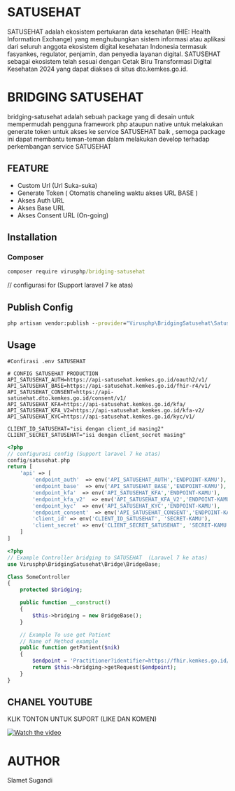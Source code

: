 # SATUSEHAT

SATUSEHAT adalah ekosistem pertukaran data kesehatan (HIE: Health Information Exchange) yang menghubungkan sistem informasi atau aplikasi dari seluruh anggota ekosistem digital kesehatan Indonesia termasuk fasyankes, regulator, penjamin, dan penyedia layanan digital. SATUSEHAT sebagai ekosistem telah sesuai dengan Cetak Biru Transformasi Digital Kesehatan 2024 yang dapat diakses di situs dto.kemkes.go.id.

# BRIDGING SATUSEHAT

bridging-satusehat adalah sebuah package yang di desain untuk mempermudah pengguna framework php ataupun native untuk melakukan generate token untuk akses ke service SATUSEHAT baik , semoga package ini dapat membantu teman-teman dalam melakukan develop terhadap perkembangan service SATUSEHAT

## FEATURE

- Custom Url (Url Suka-suka)
- Generate Token ( Otomatis chaneling waktu akses URL BASE )
- Akses Auth URL
- Akses Base URL
- Akses Consent URL (On-going)

## Installation

### Composer

```cmd
composer require virusphp/bridging-satusehat
```

// configurasi for (Support laravel 7 ke atas)

## Publish Config

```cmd
php artisan vendor:publish --provider="Virusphp\BridgingSatusehat\SatusehatServiceProvider" --tag=config
```

## Usage

```env
#Confirasi .env SATUSEHAT

# CONFIG SATUSEHAT PRODUCTION
API_SATUSEHAT_AUTH=https://api-satusehat.kemkes.go.id/oauth2/v1/
API_SATUSEHAT_BASE=https://api-satusehat.kemkes.go.id/fhir-r4/v1/
API_SATUSEHAT_CONSENT=https://api-satusehat.dto.kemkes.go.id/consent/v1/
API_SATUSEHAT_KFA=https://api-satusehat.kemkes.go.id/kfa/
API_SATUSEHAT_KFA_V2=https://api-satusehat.kemkes.go.id/kfa-v2/
API_SATUSEHAT_KYC=https://api-satusehat.kemkes.go.id/kyc/v1/

CLIENT_ID_SATUSEHAT="isi dengan client_id masing2"
CLIENT_SECRET_SATUSEHAT="isi dengan client_secret masing"

```

```php
<?php
// configurasi config (Support laravel 7 ke atas)
config/satusehat.php
return [
	'api' => [
		'endpoint_auth'  => env('API_SATUSEHAT_AUTH','ENDPOINT-KAMU'),
		'endpoint_base'  => env('API_SATUSEHAT_BASE','ENDPOINT-KAMU'),
		'endpoint_kfa'  => env('API_SATUSEHAT_KFA','ENDPOINT-KAMU'),
		'endpoint_kfa_v2'  => env('API_SATUSEHAT_KFA_V2','ENDPOINT-KAMU'),
		'endpoint_kyc'  => env('API_SATUSEHAT_KYC','ENDPOINT-KAMU'),
		'endpoint_consent'  => env('API_SATUSEHAT_CONSENT','ENDPOINT-KAMU'),
		'client_id' => env('CLIENT_ID_SATUSEHAT', 'SECRET-KAMU'),
		'client_secret' => env('CLIENT_SECRET_SATUSEHAT', 'SECRET-KAMU'),
	]
]

```

```php
<?php
// Example Controller bridging to SATUSEHAT  (Laravel 7 ke atas)
use Virusphp\BridgingSatusehat\Bridge\BridgeBase;

Class SomeController
{
	protected $bridging;

	public function __construct()
	{
		$this->bridging = new BridgeBase();
	}

	// Example To use get Patient
	// Name of Method example
	public function getPatient($nik)
	{
		$endpoint = 'Practitioner?identifier=https://fhir.kemkes.go.id/id/nik|'. $nik;
		return $this->bridging->getRequest($endpoint);
	}
}
```

## CHANEL YOUTUBE

KLIK TONTON UNTUK SUPORT (LIKE DAN KOMEN)

[![Watch the video](https://yt3.ggpht.com/ytc/AMLnZu8mCU3GUNwlmATLo2gLb0K_jaWjahlc_qmbRxEl=s88-c-k-c0x00ffffff-no-rj)](https://www.youtube.com/watch?v=Gq8-YOnsR-k&t=257s)

# AUTHOR

Slamet Sugandi
